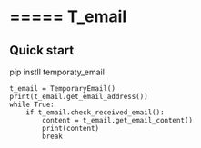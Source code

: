 =====
T_email
=====

Quick start
-----------
pip instll temporaty_email

```
t_email = TemporaryEmail()
print(t_email.get_email_address())
while True:
    if t_email.check_received_email():
        content = t_email.get_email_content()
        print(content)
        break
```
